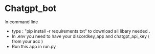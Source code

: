 # Chatgpt_bot

In command line 
- type : "pip install -r requirements.txt" to download all libary needed .
- In .env you need to have your discordkey_app and chatgpt_api_key ( from your acc ) 
- Run this app in run.py
